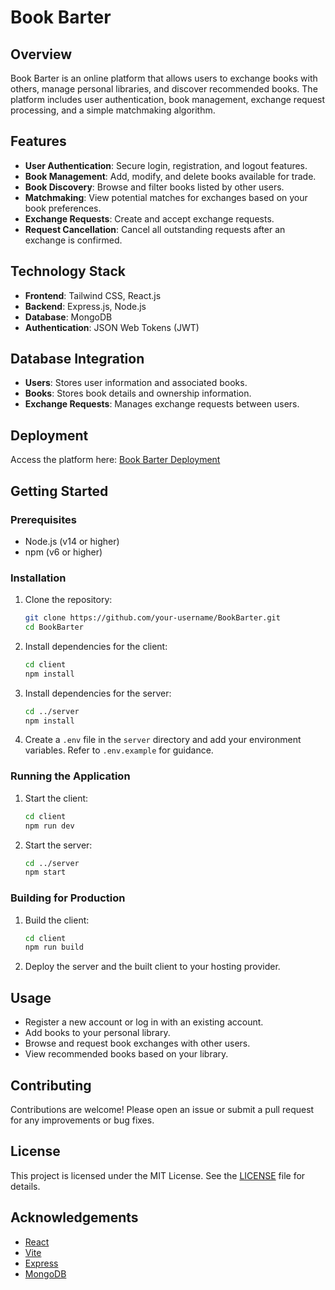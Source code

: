 # Book Barter

## Overview

Book Barter is an online platform that allows users to exchange books with others, manage personal libraries, and discover recommended books. The platform includes user authentication, book management, exchange request processing, and a simple matchmaking algorithm.

## Features

- **User Authentication**: Secure login, registration, and logout features.
- **Book Management**: Add, modify, and delete books available for trade.
- **Book Discovery**: Browse and filter books listed by other users.
- **Matchmaking**: View potential matches for exchanges based on your book preferences.
- **Exchange Requests**: Create and accept exchange requests.
- **Request Cancellation**: Cancel all outstanding requests after an exchange is confirmed.

## Technology Stack

- **Frontend**: Tailwind CSS, React.js
- **Backend**: Express.js, Node.js
- **Database**: MongoDB
- **Authentication**: JSON Web Tokens (JWT)

## Database Integration

- **Users**: Stores user information and associated books.
- **Books**: Stores book details and ownership information.
- **Exchange Requests**: Manages exchange requests between users.

## Deployment

Access the platform here: [Book Barter Deployment](https://bookbarter.onrender.com/)

## Getting Started

### Prerequisites

- Node.js (v14 or higher)
- npm (v6 or higher)

### Installation

1. Clone the repository:

    ```sh
    git clone https://github.com/your-username/BookBarter.git
    cd BookBarter
    ```

2. Install dependencies for the client:

    ```sh
    cd client
    npm install
    ```

3. Install dependencies for the server:

    ```sh
    cd ../server
    npm install
    ```

4. Create a `.env` file in the `server` directory and add your environment variables. Refer to `.env.example` for guidance.

### Running the Application

1. Start the client:

    ```sh
    cd client
    npm run dev
    ```

2. Start the server:

    ```sh
    cd ../server
    npm start
    ```

### Building for Production

1. Build the client:

    ```sh
    cd client
    npm run build
    ```

2. Deploy the server and the built client to your hosting provider.

## Usage

- Register a new account or log in with an existing account.
- Add books to your personal library.
- Browse and request book exchanges with other users.
- View recommended books based on your library.

## Contributing

Contributions are welcome! Please open an issue or submit a pull request for any improvements or bug fixes.

## License

This project is licensed under the MIT License. See the [LICENSE](LICENSE) file for details.

## Acknowledgements

- [React](https://reactjs.org/)
- [Vite](https://vitejs.dev/)
- [Express](https://expressjs.com/)
- [MongoDB](https://www.mongodb.com/)
